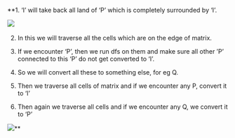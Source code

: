 **1. ‘I’ will take back all land of ‘P’ which is completely surrounded by ‘I’.
    

![](https://lh7-rt.googleusercontent.com/docsz/AD_4nXeYyTSfJOg3WEhh6mLBe-mG2U-MrRXZfZJ9hS-iGgAdUpgA61reIu5jZapS8hkccXee4vquwxap9QgUlsEUtktfcUztUSARUgRsvEBrhCseBjc2a2h22mTKPz_5vPhp8Ix_oLW5STKEpX_RiezzNcSrBmI?key=5htWp-2xX_egQvU14bcQKA) 

2. In this we will traverse all the cells which are on the edge of matrix.
    
3. If we encounter ‘P’, then we run dfs on them and make sure all other ’P’ connected to this ‘P’ do not get converted to ‘I’.
    
4. So we will convert all these to something else, for eg Q.
    
5. Then we traverse all cells of matrix and if we encounter any P, convert it to ‘I’
    
6. Then again we traverse all cells and if we encounter any Q, we convert it to ‘P’ 
    

![](https://lh7-rt.googleusercontent.com/docsz/AD_4nXeIXKfvTe8SQG6WwVMlKTsetM-QGbOkNRCoZSeKNaHt6qEJTb3uP8mmouVLn_zJO5Zz1sqgnq7DK1mtrGukC_VgIl5heZxvVh_l1z-Ry-D_hMFealcDl8yQSi_cyHHF0BtmJhpIh3vN2q2GyNlgVWgRgOce?key=5htWp-2xX_egQvU14bcQKA)**